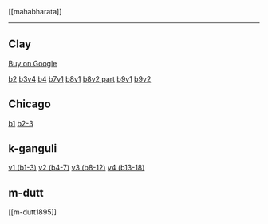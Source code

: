[[mahabharata]]

---

## Clay
[Buy on Google](https://play.google.com/store/search?q=clay%20mahabharata&c=books)

[b2](a/clay-m-b2.pdf)
[b3v4](a/clay-m-b3v4.pdf)
[b4](a/clay-m-b4.pdf)
[b7v1](a/clay-m-b7v1.pdf)
[b8v1](a/clay-m-b8v1.pdf)
[b8v2 part](a/clay-m-b8v2-ex.pdf)
[b9v1](a/clay-m-b9v1.pdf)
[b9v2](a/clay-m-b9v2.pdf)


## Chicago
[b1](a/chicago-1.pdf)
[b2-3](a/chicago-2-3.pdf)


## k-ganguli
[v1 (b1-3)](http://www.gutenberg.org/files/15474/15474-h/15474-h.htm) 
[v2 (b4-7)](http://www.gutenberg.org/files/15475/15475-h/15475-h.htm)
[v3 (b8-12)](http://www.gutenberg.org/cache/epub/15476/pg15476.html)
[v4 (b13-18)](http://www.gutenberg.org/cache/epub/15477/pg15477.html)

## m-dutt

[[m-dutt1895]]